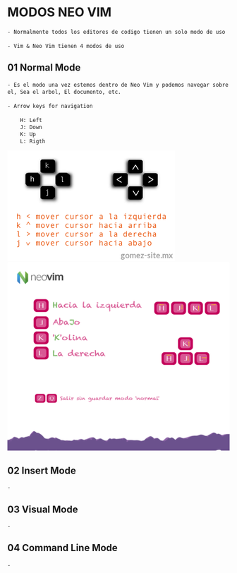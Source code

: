 
# MODOS NEO VIM

	- Normalmente todos los editores de codigo tienen un solo modo de uso

	- Vim & Neo Vim tienen 4 modos de uso



## 01 Normal Mode

	- Es el modo una vez estemos dentro de Neo Vim y podemos navegar sobre el, Sea el arbol, El documento, etc.

	- Arrow keys for navigation 

		H: Left
		J: Down
		K: Up
		L: Rigth

<img src="./img/navegation-keys-01.png"/>

<img src="./img/navegation-keys-02.png" />


## 02 Insert Mode

	-

## 03 Visual Mode

	-

## 04 Command Line Mode

	-
	
